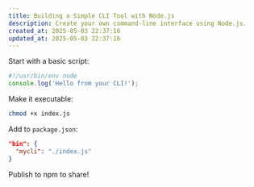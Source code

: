 ```yaml
---
title: Building a Simple CLI Tool with Node.js
description: Create your own command-line interface using Node.js.
created_at: 2025-05-03 22:37:16
updated_at: 2025-05-03 22:37:16
---
```


Start with a basic script:

```js
#!/usr/bin/env node
console.log('Hello from your CLI!');
```

Make it executable:

```bash
chmod +x index.js
```

Add to `package.json`:

```json
"bin": {
  "mycli": "./index.js"
}
```

Publish to npm to share!
